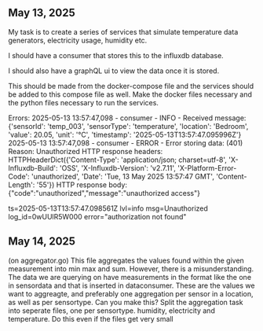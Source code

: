 ## May 13, 2025
My task is to create a series of services that simulate temperature data generators, electricity usage, humidity etc.

I should have a consumer that stores this to the influxdb database.

I should also have a graphQL ui to view the data once it is stored.

This should be made from the docker-compose file and the services should be added to this compose file as well. Make the docker files necessary and the python files necessary to run the services.

Errors:
2025-05-13 13:57:47,098 - consumer - INFO - Received message: {'sensorId': 'temp_003', 'sensorType': 'temperature', 'location': 'Bedroom', 'value': 20.05, 'unit': '°C', 'timestamp': '2025-05-13T13:57:47.095996Z'}
2025-05-13 13:57:47,098 - consumer - ERROR - Error storing data: (401)
Reason: Unauthorized
HTTP response headers: HTTPHeaderDict({'Content-Type': 'application/json; charset=utf-8', 'X-Influxdb-Build': 'OSS', 'X-Influxdb-Version': 'v2.7.11', 'X-Platform-Error-Code': 'unauthorized', 'Date': 'Tue, 13 May 2025 13:57:47 GMT', 'Content-Length': '55'})
HTTP response body: {"code":"unauthorized","message":"unauthorized access"}

ts=2025-05-13T13:57:47.098561Z lvl=info msg=Unauthorized log_id=0wUUlR5W000 error="authorization not found"


## May 14, 2025

(on aggregator.go)
This file aggregates the values found within the given measurement into min max and sum. However, there is a misunderstanding. The data we are querying on have measurements in the format like the one in sensordata and that is inserted in dataconsumer. These are the values we want to aggreagte, and preferably one aggregation per sensor in a location, as well as per sensortype. Can you make this? Split the aggregation task into seperate files, one per sensortype. humidity, electricity and temperature. Do this even if the files get very small